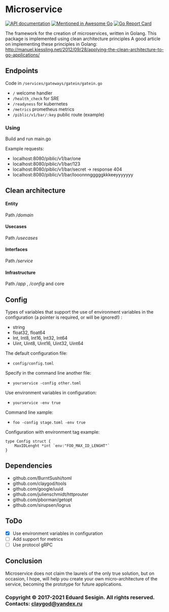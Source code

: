 # Microservice

[![API documentation](https://godoc.org/github.com/claygod/microservice?status.svg)](https://godoc.org/github.com/claygod/microservice)
[![Mentioned in Awesome Go](https://awesome.re/mentioned-badge.svg)](https://github.com/avelino/awesome-go)
[![Go Report Card](https://goreportcard.com/badge/github.com/claygod/microservice)](https://goreportcard.com/report/github.com/claygod/microservice)

The framework for the creation of microservices, written in Golang. 
This package is implemented using clean architecture principles
A good article on implementing these principles in Golang:
http://manuel.kiessling.net/2012/09/28/applying-the-clean-architecture-to-go-applications/

## Endpoints

Code in `/services/gateways/gatein/gatein.go`

- `/` welcome handler
- `/health_check` for SRE
- `/readyness` for kubernetes
- `/metrics` prometheus metrics
- `/piblic/v1/bar/:key` public route (example)

### Using

Build and run main.go

Example requests:

- localhost:8080/piblic/v1/bar/one
- localhost:8080/piblic/v1/bar/123
- localhost:8080/piblic/v1/bar/secret -> response 404
- localhost:8080/piblic/v1/bar/looonnngggggkkkeeyyyyyyy

## Clean architecture

#### Entity

Path */domain*

#### Usecases

Path */usecases*

#### Interfaces

Path */service*

#### Infrastructure

Path */app* , */config* and core

## Config

Types of variables that support the use of environment variables
in the configuration (a pointer is required, or will be ignored!) :
- string
- float32, float64
- Int, Int8, Int16, Int32, Int64
- Uint, Uint8, Uint16, Uint32, Uint64

The default configuration file:
- `config/config.toml`

Specify in the command line another file:
- `yourservice -config other.toml`

Use environment variables in configuration:
- `yourservice -env true`

Command line xample:
- `foo -config stage.toml -env true`

Configuration with environment tag example:
```Golang
type Config struct {
	MaxIDLenght *int `env:"FOO_MAX_ID_LENGHT"`
}
```

## Dependencies

- github.com/BurntSushi/toml
- github.com/claygod/tools
- github.com/google/uuid
- github.com/julienschmidt/httprouter
- github.com/pborman/getopt
- github.com/sirupsen/logrus

## ToDo

- [x] Use environment variables in configuration
- [ ] Add support for metrics
- [ ] Use protocol gRPC

## Conclusion

Microservice does not claim the laurels of the only true solution, but on occasion, I hope, will help you create your own micro-architecture of the service, becoming the prototype for future applications.

### Copyright © 2017-2021 Eduard Sesigin. All rights reserved. Contacts: claygod@yandex.ru
